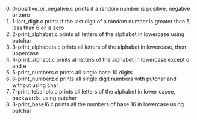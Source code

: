 0. 0-positive_or_negative.c prints if a random number is positive, negative or zero
1. 1-last_digit.c prints if the last digit of a random number is greater than 5, less than 6 or is zero
2. 2-print_alphabet.c prints all letters of the alphabet in lowercase using putchar
3. 3-print_alphabets.c prints all letters of the alphabet in lowercase, then uppercase
4. 4-print_alphabt.c prints all letters of the alphabet in lowercase except q and e
5. 5-print_numbers.c prints all single base 10 digits
6. 6-print_numberz.c prints all single digit numbers with putchar and without using char
7. 7-print_tebahpla.c prints all letters of the alphabet in lower casee, backwards, using putchar
8. 8-print_base16.c prints all the numbers of base 16 in lowercase using putchar
